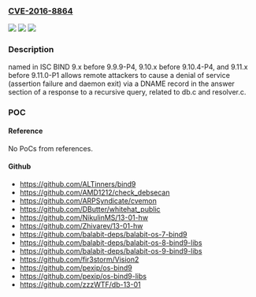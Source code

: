 ### [CVE-2016-8864](https://cve.mitre.org/cgi-bin/cvename.cgi?name=CVE-2016-8864)
![](https://img.shields.io/static/v1?label=Product&message=n%2Fa&color=blue)
![](https://img.shields.io/static/v1?label=Version&message=n%2Fa&color=blue)
![](https://img.shields.io/static/v1?label=Vulnerability&message=n%2Fa&color=brighgreen)

### Description

named in ISC BIND 9.x before 9.9.9-P4, 9.10.x before 9.10.4-P4, and 9.11.x before 9.11.0-P1 allows remote attackers to cause a denial of service (assertion failure and daemon exit) via a DNAME record in the answer section of a response to a recursive query, related to db.c and resolver.c.

### POC

#### Reference
No PoCs from references.

#### Github
- https://github.com/ALTinners/bind9
- https://github.com/AMD1212/check_debsecan
- https://github.com/ARPSyndicate/cvemon
- https://github.com/DButter/whitehat_public
- https://github.com/NikulinMS/13-01-hw
- https://github.com/Zhivarev/13-01-hw
- https://github.com/balabit-deps/balabit-os-7-bind9
- https://github.com/balabit-deps/balabit-os-8-bind9-libs
- https://github.com/balabit-deps/balabit-os-9-bind9-libs
- https://github.com/fir3storm/Vision2
- https://github.com/pexip/os-bind9
- https://github.com/pexip/os-bind9-libs
- https://github.com/zzzWTF/db-13-01

